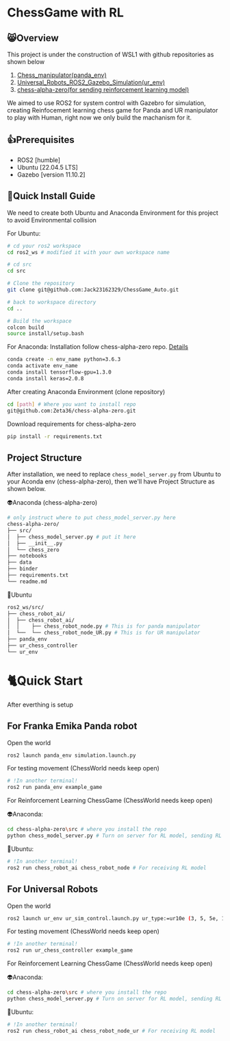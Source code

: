# ChessGame with RL

## 😸Overview
This project is under the construction of WSL1 with github repositories as shown below
  1. [Chess_manipulator(panda_env)](https://github.com/ZeinBarhoum/chess_manipulator.git)
  2. [Universal_Robots_ROS2_Gazebo_Simulation(ur_env)](https://github.com/UniversalRobots/Universal_Robots_ROS2_Gazebo_Simulation.git)
  3. [chess-alpha-zero(for sending reinforcement learning model)](https://github.com/Zeta36/chess-alpha-zero.git)

We aimed to use ROS2 for system control with Gazebro for simulation, creating Reinfocement learning chess game for Panda and UR manipulator to play with Human, right now we only build the machanism for it.




## 👍Prerequisites
- ROS2 [humble]
- Ubuntu [22.04.5 LTS]
- Gazebo [version 11.10.2]


## 🚀Quick Install Guide
We need to create both Ubuntu and Anaconda Environment for this project to avoid Environmental collision 

For Ubuntu:
```bash
# cd your ros2 workspace
cd ros2_ws # modified it with your own workspace name

# cd src
cd src

# Clone the repository
git clone git@github.com:Jack23162329/ChessGame_Auto.git

# back to workspace directory
cd ..

# Build the workspace
colcon build
source install/setup.bash
```
For Anaconda:
Installation follow chess-alpha-zero repo. 
[Details](https://github.com/Zeta36/chess-alpha-zero.git)
```bash
conda create -n env_name python=3.6.3
conda activate env_name
conda install tensorflow-gpu=1.3.0
conda install keras=2.0.8
```
After creating Anaconda Environment (clone repository)
```bash
cd [path] # Where you want to install repo
git@github.com:Zeta36/chess-alpha-zero.git
```
Download requirements for chess-alpha-zero
```bash
pip install -r requirements.txt
```


## Project Structure
After installation, we need to replace `chess_model_server.py` from Ubuntu to your Aconda env (chess-alpha-zero), then we'll have Project Structure as shown below.

👽Anaconda (chess-alpha-zero)
```bash
# only instruct where to put chess_model_server.py here
chess-alpha-zero/
├── src/
│  ├── chess_model_server.py # put it here
│  ├── __init__.py
│  └── chess_zero
├── notebooks
├── data
├── binder
├── requirements.txt
└── readme.md
```
👾Ubuntu
```bash
ros2_ws/src/
├── chess_robot_ai/
│  ├── chess_robot_ai/
│  │    ├── chess_robot_node.py # This is for panda manipulator
│  └──  └── chess_robot_node_UR.py # This is for UR manipulator
├── panda_env
├── ur_chess_controller
└── ur_env
```

# 🐈Quick Start
After everthing is setup
## For Franka Emika Panda robot
Open the world
```bash
ros2 launch panda_env simulation.launch.py
```
For testing movement (ChessWorld needs keep open)
```bash
# !In another terminal!
ros2 run panda_env example_game
```
For Reinforcement Learning ChessGame (ChessWorld needs keep open)

👽Anaconda:
```bash
cd chess-alpha-zero\src # where you install the repo
python chess_model_server.py # Turn on server for RL model, sending RL model
```
👾Ubuntu:
```bash
# !In another terminal!
ros2 run chess_robot_ai chess_robot_node # For receiving RL model
```

## For Universal Robots
Open the world
```bash
ros2 launch ur_env ur_sim_control.launch.py ur_type:=ur10e (3, 5, 5e, 10, 10e, etc…)

```
For testing movement (ChessWorld needs keep open)
```bash
# !In another terminal!
ros2 run ur_chess_controller example_game
```
For Reinforcement Learning ChessGame (ChessWorld needs keep open)

👽Anaconda:
```bash
cd chess-alpha-zero\src # where you install the repo
python chess_model_server.py # Turn on server for RL model, sending RL model
```
👾Ubuntu:
```bash
# !In another terminal!
ros2 run chess_robot_ai chess_robot_node_ur # For receiving RL model
```



